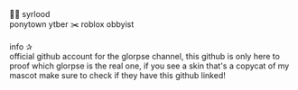 <div>
	<g>💢<g>📌 syrlood<br>
	ponytown ytber&nbsp;<g>✂️ roblox obbyist<br>
	<br>
	info ✰<br>
	official github account for the glorpse channel, this github is only here to proof which glorpse is the real one, if you see a skin that's a copycat of my mascot make sure to check if they have this github linked!</g></g></g><br>
</div>
<div style="text-align: center;">
</div>
